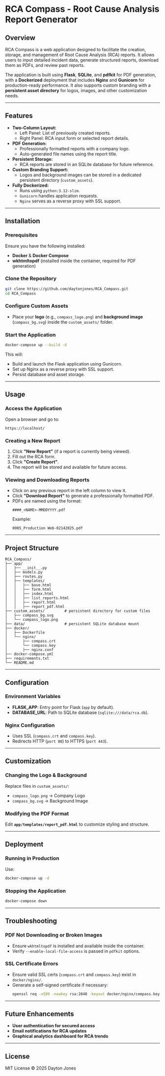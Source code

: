 # RCA Compass - Root Cause Analysis Report Generator

## Overview
RCA Compass is a web application designed to facilitate the creation, storage, and management of Root Cause Analysis (RCA) reports. It allows users to input detailed incident data, generate structured reports, download them as PDFs, and review past reports.

The application is built using **Flask**, **SQLite**, and **pdfkit** for PDF generation, with a **Dockerized** deployment that includes **Nginx** and **Gunicorn** for production-ready performance. It also supports custom branding with a **persistent asset directory** for logos, images, and other customization needs.

---
## Features
- **Two-Column Layout:**
  - Left Panel: List of previously created reports.
  - Right Panel: RCA input form or selected report details.
- **PDF Generation:**
  - Professionally formatted reports with a company logo.
  - Auto-generated file names using the report title.
- **Persistent Storage:**
  - RCA reports are stored in an SQLite database for future reference.
- **Custom Branding Support:**
  - Logos and background images can be stored in a dedicated persistent directory (`custom_assets`).
- **Fully Dockerized:**
  - Runs using `python:3.12-slim`.
  - `Gunicorn` handles application requests.
  - `Nginx` serves as a reverse proxy with SSL support.

---
## Installation

### Prerequisites
Ensure you have the following installed:
- **Docker** & **Docker Compose**
- **wkhtmltopdf** (installed inside the container, required for PDF generation)

### Clone the Repository
```bash
git clone https://github.com/daytonjones/RCA_Compass.git
cd RCA_Compass
```

### Configure Custom Assets
- Place your **logo** (e.g., `compass_logo.png`) and **background image** (`compass_bg.svg`) inside the `custom_assets/` folder.

### Start the Application
```bash
docker-compose up --build -d
```
This will:
- Build and launch the Flask application using Gunicorn.
- Set up Nginx as a reverse proxy with SSL support.
- Persist database and asset storage.

---
## Usage

### Access the Application
Open a browser and go to:
```
https://localhost/
```

### Creating a New Report
1. Click **"New Report"** (if a report is currently being viewed).
2. Fill out the RCA form.
3. Click **"Create Report"**.
4. The report will be stored and available for future access.

### Viewing and Downloading Reports
- Click on any previous report in the left column to view it.
- Click **"Download Report"** to generate a professionally formatted PDF.
- PDFs are named using the format:
  ```
  ####_<NAME>-MMDDYYYY.pdf
  ```
  Example:
  ```
  0005_Production Web-02142025.pdf
  ```

---
## Project Structure
```
RCA_Compass/
├── app/
│   ├── __init__.py
│   ├── models.py
│   ├── routes.py
│   ├── templates/
│   │   ├── base.html
│   │   ├── form.html
│   │   ├── index.html
│   │   ├── list_reports.html
│   │   ├── report.html
│   │   ├── report_pdf.html
├── custom_assets/         # persistent directory for custom files
│   ├── compass_bg.svg
│   └── compass_logo.png
├── data/                  # persistent SQLite database mount
├── docker/
│   ├── Dockerfile
│   └── nginx/
│       ├── compass.crt
│       └── compass.key
│       ├── nginx.conf
├── docker-compose.yml
├── requirements.txt
└── README.md
```

---
## Configuration

### Environment Variables
- **FLASK_APP**: Entry point for Flask (`app` by default).
- **DATABASE_URL**: Path to SQLite database (`sqlite:///data/rca.db`).

### Nginx Configuration
- Uses SSL (`compass.crt` and `compass.key`).
- Redirects HTTP (`port 80`) to HTTPS (`port 443`).

---
## Customization

### Changing the Logo & Background
Replace files in `custom_assets/`:
- `compass_logo.png` → Company Logo
- `compass_bg.svg` → Background Image

### Modifying the PDF Format
Edit **`app/templates/report_pdf.html`** to customize styling and structure.

---
## Deployment
### Running in Production
Use:
```bash
docker-compose up -d
```
### Stopping the Application
```bash
docker-compose down
```

---
## Troubleshooting
### PDF Not Downloading or Broken Images
- Ensure `wkhtmltopdf` is installed and available inside the container.
- Verify `--enable-local-file-access` is passed in `pdfkit` options.

### SSL Certificate Errors
- Ensure valid SSL certs (`compass.crt` and `compass.key`) exist in `docker/nginx/`.
- Generate a self-signed certificate if necessary:
  ```bash
  openssl req -x509 -newkey rsa:2048 -keyout docker/nginx/compass.key -out docker/nginx/compass.crt -days 1095 -nodes
  ```

---
## Future Enhancements
- **User authentication for secured access**
- **Email notifications for RCA updates**
- **Graphical analytics dashboard for RCA trends**

---
## License
MIT License © 2025 Dayton Jones



